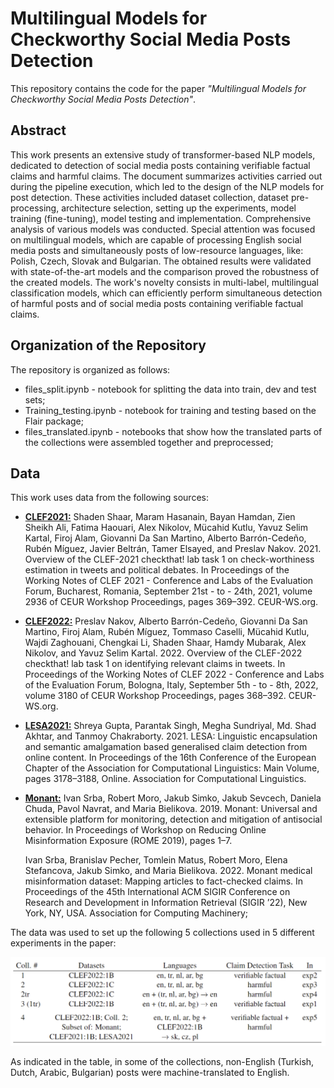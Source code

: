 # Multilingual Models for Checkworthy Social Media Posts Detection

This repository contains the code for the paper *"Multilingual Models for Checkworthy Social Media Posts Detection"*.

## Abstract

This work presents an extensive study of transformer-based NLP models, dedicated to detection of social media posts containing verifiable factual claims and harmful claims. The document summarizes activities carried out during the pipeline execution, which led to the design of the NLP models for post detection. These activities included dataset collection, dataset pre-processing, architecture selection, setting up the experiments, model training (fine-tuning), model testing and implementation. Comprehensive analysis of various models was conducted. Special attention was focused on multilingual models, which are capable of processing English social media posts and simultaneously posts of low-resource languages, like: Polish, Czech, Slovak and Bulgarian. The obtained results were validated with state-of-the-art models and the comparison proved the robustness of the created models. The work's novelty consists in multi-label, multilingual classification models, which can efficiently perform simultaneous detection of harmful posts and of social media posts containing verifiable factual claims.

## Organization of the Repository

The repository is organized as follows:
* files_split.ipynb - notebook for splitting the data into train, dev and test sets;
* Training_testing.ipynb - notebook for training and testing based on the Flair package;
* files_translated.ipynb - notebooks that show how the translated parts of the collections were assembled together and preprocessed;

## Data

This work uses data from the following sources:
* **[CLEF2021:](https://gitlab.com/checkthat_lab/clef2021-checkthat-lab/-/tree/master/task1)** Shaden Shaar, Maram Hasanain, Bayan Hamdan, Zien Sheikh Ali, Fatima Haouari, Alex Nikolov, Mücahid Kutlu, Yavuz Selim Kartal, Firoj Alam, Giovanni Da San Martino, Alberto Barrón-Cedeño, Rubén Míguez, Javier Beltrán, Tamer Elsayed, and Preslav Nakov. 2021. Overview of the CLEF-2021 checkthat! lab task 1 on check-worthiness estimation in tweets and political debates. In Proceedings of the Working Notes of CLEF 2021 - Conference and Labs of the Evaluation Forum, Bucharest, Romania, September 21st - to - 24th, 2021, volume 2936 of CEUR Workshop Proceedings, pages 369–392. CEUR-WS.org.

* **[CLEF2022:](https://gitlab.com/checkthat_lab/clef2022-checkthat-lab/clef2022-checkthat-lab/-/tree/main/)** Preslav Nakov, Alberto Barrón-Cedeño, Giovanni Da San Martino, Firoj Alam, Rubén Míguez, Tommaso Caselli, Mücahid Kutlu, Wajdi Zaghouani, Chengkai Li, Shaden Shaar, Hamdy Mubarak, Alex Nikolov, and Yavuz Selim Kartal. 2022. Overview of the CLEF-2022 checkthat! lab task 1 on identifying relevant claims in tweets. In Proceedings of the Working Notes of CLEF 2022 - Conference and Labs of the Evaluation Forum, Bologna, Italy, September 5th - to - 8th, 2022, volume 3180 of CEUR Workshop Proceedings, pages 368–392. CEUR-WS.org.

* **[LESA2021:](https://github.com/LCS2-IIITD/LESA-EACL-2021/tree/main/data)** Shreya Gupta, Parantak Singh, Megha Sundriyal, Md. Shad Akhtar, and Tanmoy Chakraborty. 2021. LESA: Linguistic encapsulation and semantic amalgamation based generalised claim detection from online content. In Proceedings of the 16th Conference of the European Chapter of the Association for Computational Linguistics: Main Volume, pages 3178–3188, Online. Association for Computational Linguistics.

* **[Monant:](https://zenodo.org/record/5996864)** Ivan Srba, Robert Moro, Jakub Simko, Jakub Sevcech, Daniela Chuda, Pavol Navrat, and Maria Bielikova. 2019. Monant: Universal and extensible platform for monitoring, detection and mitigation of antisocial behavior. In Proceedings of Workshop on Reducing Online Misinformation Exposure (ROME 2019), pages 1–7.

    Ivan Srba, Branislav Pecher, Tomlein Matus, Robert Moro, Elena Stefancova, Jakub Simko, and Maria Bielikova. 2022. Monant medical misinformation dataset: Mapping articles to fact-checked claims. In Proceedings of the 45th International ACM SIGIR Conference on Research and Development in Information Retrieval (SIGIR ’22), New York, NY, USA. Association for Computing Machinery;

The data was used to set up the following 5 collections used in 5 different experiments in the paper:

![](images/collections.png)

As indicated in the table, in some of the collections, non-English (Turkish, Dutch, Arabic, Bulgarian) posts were machine-translated to English.
